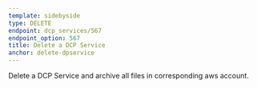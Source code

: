 ```yaml
---
template: sidebyside
type: DELETE
endpoint: dcp_services/567
endpoint_option: 567
title: Delete a DCP Service
anchor: delete-dpservice
---
```

Delete a DCP Service and archive all files in corresponding aws account.
